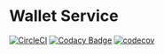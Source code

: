 # Wallet Service

[![CircleCI](https://circleci.com/gh/AMPnet/wallet-service/tree/master.svg?style=svg&circle-token=6f6bd7fe37596c217dfb4269da2055144c831811)](https://circleci.com/gh/AMPnet/wallet-service/tree/master) [![Codacy Badge](https://api.codacy.com/project/badge/Grade/6f9d691a5abe49469ede30a68ae20e8a)](https://www.codacy.com?utm_source=github.com&amp;utm_medium=referral&amp;utm_content=AMPnet/wallet-service&amp;utm_campaign=Badge_Grade) [![codecov](https://codecov.io/gh/AMPnet/wallet-service/branch/master/graph/badge.svg)](https://codecov.io/gh/AMPnet/wallet-service)
